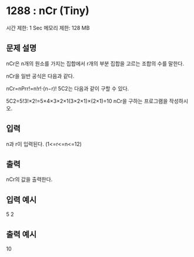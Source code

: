 # 1288 : nCr (Tiny)
시간 제한: 1 Sec  메모리 제한: 128 MB
  
## 문제 설명    
nCr은 n개의 원소를 가지는 집합에서 r개의 부분 집합을 고르는 조합의 수를 말한다.

nCr을 일반 공식은 다음과 같다.

nCr=nPrr!=n!r!⋅(n−r)!
5C2는 다음과 같이 구할 수 있다.

5C2=5!3!×2!=5×4×3×2×1(3×2×1)×(2×1)=10
nCr을 구하는 프로그램을 작성하시오.

## 입력
n과 r이 입력된다. (1<=r<=n<=12)

## 출력
nCr의 값을 출력한다.

## 입력 예시   
5 2

## 출력 예시
10